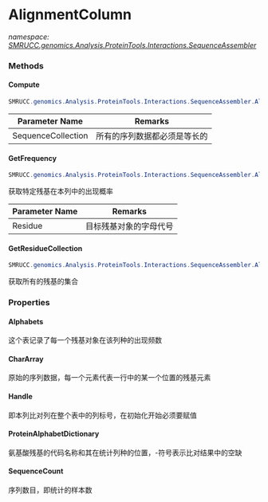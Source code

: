 ﻿# AlignmentColumn
_namespace: [SMRUCC.genomics.Analysis.ProteinTools.Interactions.SequenceAssembler](./index.md)_





### Methods

#### Compute
```csharp
SMRUCC.genomics.Analysis.ProteinTools.Interactions.SequenceAssembler.AlignmentColumn.Compute(System.String[])
```


|Parameter Name|Remarks|
|--------------|-------|
|SequenceCollection|所有的序列数据都必须是等长的|


#### GetFrequency
```csharp
SMRUCC.genomics.Analysis.ProteinTools.Interactions.SequenceAssembler.AlignmentColumn.GetFrequency(System.Char)
```
获取特定残基在本列中的出现概率

|Parameter Name|Remarks|
|--------------|-------|
|Residue|目标残基对象的字母代号|


#### GetResidueCollection
```csharp
SMRUCC.genomics.Analysis.ProteinTools.Interactions.SequenceAssembler.AlignmentColumn.GetResidueCollection
```
获取所有的残基的集合


### Properties

#### Alphabets
这个表记录了每一个残基对象在该列种的出现频数
#### CharArray
原始的序列数据，每一个元素代表一行中的某一个位置的残基元素
#### Handle
即本列比对列在整个表中的列标号，在初始化开始必须要赋值
#### ProteinAlphabetDictionary
氨基酸残基的代码名称和其在统计列种的位置，-符号表示比对结果中的空缺
#### SequenceCount
序列数目，即统计的样本数
